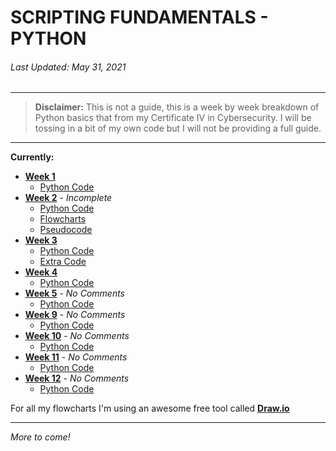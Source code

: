 # SCRIPTING FUNDAMENTALS - PYTHON
###### Last Updated: *May 31, 2021*
---
> **Disclaimer:** This is not a guide, this is a week by week breakdown of Python basics that from my Certificate IV in Cybersecurity. I will be tossing in a bit of my own code but I will not be providing a full guide.
---
**Currently:**
- **[Week 1](Week-1/)**
  - [Python Code](Week-1/code/)
- **[Week 2](Week-2/)** - *Incomplete*
  - [Python Code](Week-2/code/)
  - [Flowcharts](Week-2/flowcharts/)
  - [Pseudocode](Week-2/pseudocode)
- **[Week 3](Week-3/)**
  - [Python Code](Week-3/code/)
  - [Extra Code](Week-3/extra/)
- **[Week 4](Week-4/)**
  - [Python Code](Week-4/code/)
- **[Week 5](Week-5/)** - *No Comments*
  - [Python Code](Week-5/code/)
- **[Week 9](Week-9/)** - *No Comments*
  - [Python Code](Week-9/code/)
- **[Week 10](Week-10/)** - *No Comments*
  - [Python Code](Week-10/code/)
- **[Week 11](Week-11/)** - *No Comments*
  - [Python Code](Week-11/code/)
- **[Week 12](Week-12/)** - *No Comments*
  - [Python Code](Week-12/code/)

For all my flowcharts I'm using an awesome free tool called **[Draw.io](https://draw.io/)**

---

*More to come!*
